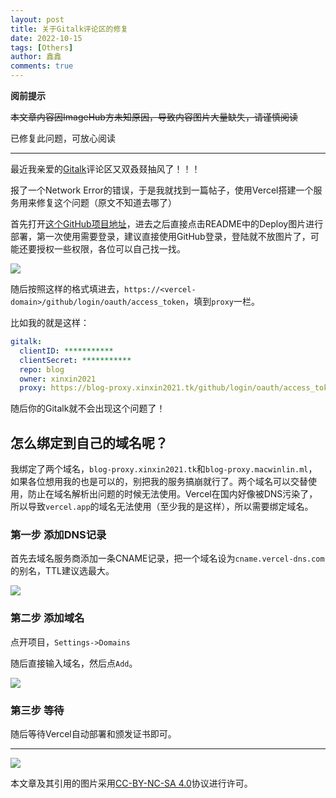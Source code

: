 ```yaml
---
layout: post
title: 关于Gitalk评论区的修复
date: 2022-10-15
tags: [Others]
author: 鑫鑫
comments: true
---
```


**阅前提示**

~~本文章内容因ImageHub方未知原因，导致内容图片大量缺失，请谨慎阅读~~

已修复此问题，可放心阅读

---

最近我亲爱的[Gitalk](/goto?link=https://gitalk.github.io)评论区又双叒叕抽风了！！！

报了一个Network Error的错误，于是我就找到一篇帖子，使用Vercel搭建一个服务用来修复这个问题（原文不知道去哪了）

首先打开[这个GitHub项目地址](/goto?link=https://github.com/caibingcheng/proxy-vercel)，进去之后直接点击README中的Deploy图片进行部署，第一次使用需要登录，建议直接使用GitHub登录，登陆就不放图片了，可能还要授权一些权限，各位可以自己找一找。

![](https://s1.imagehub.cc/images/2022/12/21/94e24b1c6066cacb6ac5873a3afd3f3e.png)

随后按照这样的格式填进去，`https://<vercel-domain>/github/login/oauth/access_token`，填到`proxy`一栏。

比如我的就是这样：

```yaml
gitalk:
  clientID: ***********
  clientSecret: ***********
  repo: blog
  owner: xinxin2021
  proxy: https://blog-proxy.xinxin2021.tk/github/login/oauth/access_token
```

随后你的Gitalk就不会出现这个问题了！

## 怎么绑定到自己的域名呢？

我绑定了两个域名，`blog-proxy.xinxin2021.tk`和`blog-proxy.macwinlin.ml`，如果各位想用我的也是可以的，别把我的服务搞崩就行了。两个域名可以交替使用，防止在域名解析出问题的时候无法使用。Vercel在国内好像被DNS污染了，所以导致`vercel.app`的域名无法使用（至少我的是这样），所以需要绑定域名。

### 第一步 添加DNS记录

首先去域名服务商添加一条CNAME记录，把一个域名设为`cname.vercel-dns.com`的别名，TTL建议选最大。

![](https://s1.imagehub.cc/images/2022/12/21/6722e5a664a869d4fcce074ec6b0c5e7.png)

### 第二步 添加域名

点开项目，`Settings->Domains`

随后直接输入域名，然后点`Add`。

![](https://s1.imagehub.cc/images/2022/12/21/56407bc5110d6500b853ce9f23cc5503.png)

### 第三步 等待

随后等待Vercel自动部署和颁发证书即可。

---

[![](https://licensebuttons.net/l/by-nc-sa/3.0/88x31.png)](/goto?link=https://creativecommons.org/licenses/by-nc-sa/4.0)

本文章及其引用的图片采用[CC-BY-NC-SA 4.0](/goto?link=https://creativecommons.org/licenses/by-nc-sa/4.0/)协议进行许可。
